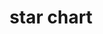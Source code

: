 ---
cc-type: hashtag
title: "star chart"
hashtag: "star-chart"
related:
  - map
tags:
  - astronomy
  - sky
---